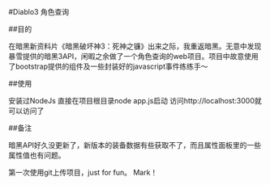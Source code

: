 #Diablo3 角色查询

##目的
 
  在暗黑新资料片《暗黑破坏神3：死神之镰》出来之际，我重返暗黑。无意中发现暴雪提供的暗黑3API，闲暇之余做了一个角色查询的web项目。项目中故意使用了bootstrap提供的组件及一些封装好的javascript事件练练手～

##使用

  安装过NodeJs 直接在项目根目录node app.js启动 访问http://localhost:3000就可以访问了

##备注

  暗黑API好久没更新了，新版本的装备数据有些获取不了，而且属性面板里的一些属性值也有问题。

  第一次使用git上传项目，just for fun。 Mark！
